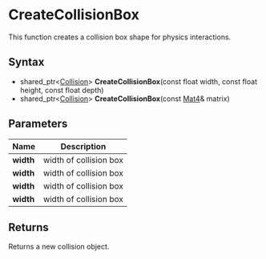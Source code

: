 # CreateCollisionBox #
This function creates a collision box shape for physics interactions.

## Syntax ##
- shared_ptr<[Collision](CPP_Collision.md)> **CreateCollisionBox**(const float width, const float height, const float depth)
- shared_ptr<[Collision](CPP_Collision.md)> **CreateCollisionBox**(const [Mat4](CPP_Mat4.md)& matrix)

## Parameters ##
|Name|Description|
|---|----|
|**width**|width of collision box|
|**width**|width of collision box|
|**width**|width of collision box|
|**width**|width of collision box|

## Returns ##
Returns a new collision object.
